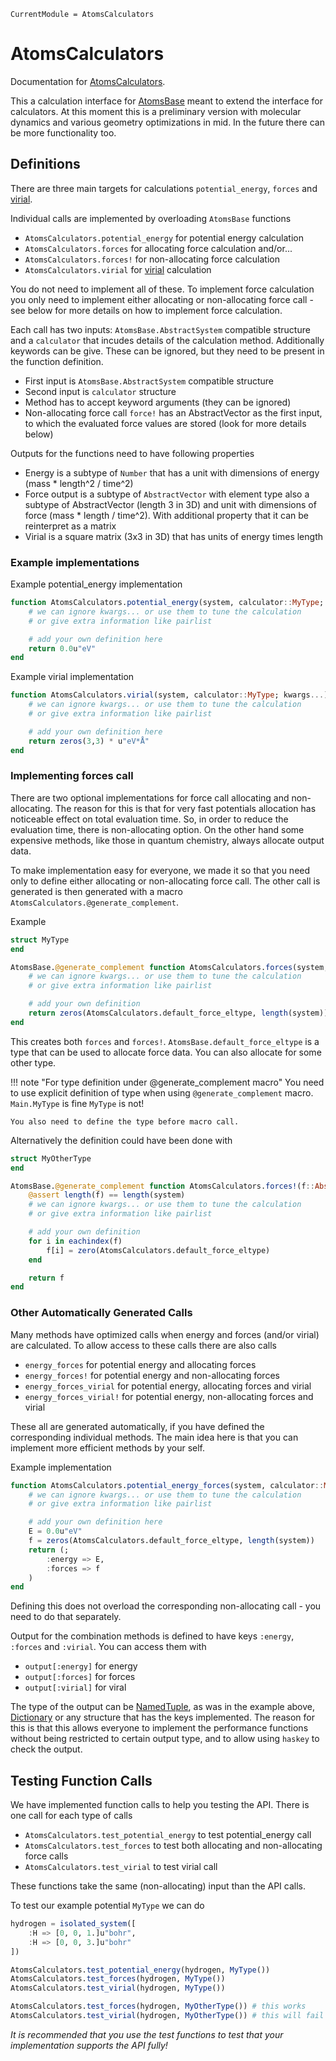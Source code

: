 ```@meta
CurrentModule = AtomsCalculators
```

# AtomsCalculators

Documentation for [AtomsCalculators](https://github.com/JuliaMolSim/AtomsCalculators.jl).

This a calculation interface for [AtomsBase]() meant to extend the interface for calculators.
At this moment this is a preliminary version with molecular dynamics and various geometry optimizations
in mid. In the future there can be more functionality too.

## Definitions

There are three main targets for calculations `potential_energy`, `forces` and [virial](https://en.wikipedia.org/wiki/Virial_stress). 

Individual calls are implemented by overloading `AtomsBase` functions

- `AtomsCalculators.potential_energy` for potential energy calculation
- `AtomsCalculators.forces` for allocating force calculation and/or...
- `AtomsCalculators.forces!` for non-allocating force calculation
- `AtomsCalculators.virial` for [virial](https://en.wikipedia.org/wiki/Virial_stress) calculation

You do not need to implement all of these. To implement force calculation you only need to implement either allocating or non-allocating force call - see below for more details on how to implement force calculation.

Each call has two inputs: `AtomsBase.AbstractSystem` compatible structure and a `calculator` that incudes details of the calculation method. Additionally keywords can be give. These can be ignored, but they need to be present in the function definition.

- First input is `AtomsBase.AbstractSystem` compatible structure
- Second input is `calculator` structure
- Method has to accept keyword arguments (they can be ignored)
- Non-allocating force call `force!` has an AbstractVector as the first input, to which the evaluated force values are stored (look for more details below)

Outputs for the functions need to have following properties

- Energy is a subtype of `Number` that has a unit with dimensions of energy (mass * length^2 / time^2)
- Force output is a subtype of `AbstractVector` with element type also a subtype of AbstractVector (length 3 in 3D) and unit with dimensions of force (mass * length / time^2). With additional property that it can be reinterpret as a matrix
- Virial is a square matrix (3x3 in 3D) that has units of energy times length


### Example implementations

Example potential_energy implementation

```julia
function AtomsCalculators.potential_energy(system, calculator::MyType; kwargs...)
    # we can ignore kwargs... or use them to tune the calculation
    # or give extra information like pairlist

    # add your own definition here
    return 0.0u"eV"
end
```

Example virial implementation

```julia
function AtomsCalculators.virial(system, calculator::MyType; kwargs...)
    # we can ignore kwargs... or use them to tune the calculation
    # or give extra information like pairlist

    # add your own definition here
    return zeros(3,3) * u"eV*Å"
end
```

### Implementing forces call

There are two optional implementations for force call allocating and non-allocating. The reason for this is that for very fast potentials allocation has noticeable effect on total evaluation time. So, in order to reduce the evaluation time, there is non-allocating option. On the other hand some expensive methods, like those in quantum chemistry, always allocate output data.

To make implementation easy for everyone, we made it so that you need only to define either allocating or non-allocating force call. The other call is generated is then generated with a macro `AtomsCalculators.@generate_complement`.

Example

```julia
struct MyType
end

AtomsBase.@generate_complement function AtomsCalculators.forces(system, calculator::Main.MyType; kwargs...)
    # we can ignore kwargs... or use them to tune the calculation
    # or give extra information like pairlist

    # add your own definition
    return zeros(AtomsCalculators.default_force_eltype, length(system))
end
```

This creates both `forces` and `forces!`. `AtomsBase.default_force_eltype` is a type that can be used to allocate force data. You can also allocate for some other type.

!!! note "For type definition under @generate_complement macro"
    You need to use explicit definition of type when using
    `@generate_complement` macro. `Main.MyType` is fine `MyType` is not!

    You also need to define the type before macro call.

Alternatively the definition could have been done with

```julia
struct MyOtherType
end

AtomsBase.@generate_complement function AtomsCalculators.forces!(f::AbstractVector, system, calculator::Main.MyOtherType; kwargs...)
    @assert length(f) == length(system)
    # we can ignore kwargs... or use them to tune the calculation
    # or give extra information like pairlist

    # add your own definition
    for i in eachindex(f)
        f[i] = zero(AtomsCalculators.default_force_eltype)
    end

    return f
end
```

### Other Automatically Generated Calls

Many methods have optimized calls when energy and forces (and/or virial) are calculated. To allow access to these calls there are also calls

- `energy_forces` for potential energy and allocating forces
- `energy_forces!` for potential energy and non-allocating forces
- `energy_forces_virial` for potential energy, allocating forces and virial
- `energy_forces_virial!` for potential energy, non-allocating forces and virial

These all are generated automatically, if you have defined the corresponding individual methods. The main idea here is that you can implement more efficient methods by your self.

Example implementation

```julia
function AtomsCalculators.potential_energy_forces(system, calculator::MyType; kwargs...)
    # we can ignore kwargs... or use them to tune the calculation
    # or give extra information like pairlist

    # add your own definition here
    E = 0.0u"eV"
    f = zeros(AtomsCalculators.default_force_eltype, length(system))
    return (;
        :energy => E,
        :forces => f
    )
end
```

Defining this does not overload the corresponding non-allocating call - you need to do that separately.

Output for the combination methods is defined to have keys `:energy`, `:forces` and `:virial`. You can access them with

- `output[:energy]` for energy
- `output[:forces]` for forces
- `output[:virial]` for viral

The type of the output can be [NamedTuple](https://docs.julialang.org/en/v1/base/base/#Core.NamedTuple), as was in the example above, [Dictionary](https://docs.julialang.org/en/v1/base/collections/#Dictionaries) or any structure that has the keys implemented. The reason for this is that this allows everyone to implement the performance functions without being restricted to certain output type, and to allow using `haskey` to check the output.

## Testing Function Calls

We have implemented function calls to help you testing the API. There is one call for each type of calls 

- `AtomsCalculators.test_potential_energy` to test potential_energy call
- `AtomsCalculators.test_forces` to test both allocating and non-allocating force calls
- `AtomsCalculators.test_virial` to test virial call

These functions take the same (non-allocating) input than the API calls.

To test our example potential `MyType` we can do

```julia
hydrogen = isolated_system([
    :H => [0, 0, 1.]u"bohr",
    :H => [0, 0, 3.]u"bohr"
])

AtomsCalculators.test_potential_energy(hydrogen, MyType())
AtomsCalculators.test_forces(hydrogen, MyType())
AtomsCalculators.test_virial(hydrogen, MyType())

AtomsCalculators.test_forces(hydrogen, MyOtherType()) # this works
AtomsCalculators.test_virial(hydrogen, MyOtherType()) # this will fail
```

*It is recommended that you use the test functions to test that your implementation supports the API fully!*


